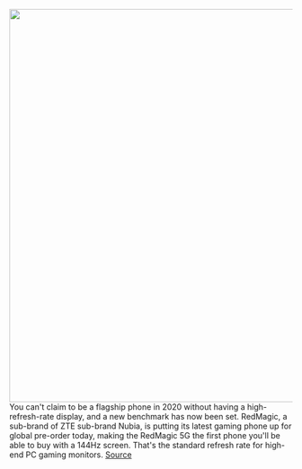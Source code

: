 <img src='https://cdn.vox-cdn.com/thumbor/GrJZuS2ny9UHYDdmeOyOXMbb3x0=/0x0:2040x1360/1200x800/filters:focal(857x517:1183x843)/cdn.vox-cdn.com/uploads/chorus_image/image/66648921/DSC00768.0.jpg' width='700px' /><br/>
You can't claim to be a flagship phone in 2020 without having a high-refresh-rate display, and a new benchmark has now been set. RedMagic, a sub-brand of ZTE sub-brand Nubia, is putting its latest gaming phone up for global pre-order today, making the RedMagic 5G the first phone you'll be able to buy with a 144Hz screen. That's the standard refresh rate for high-end PC gaming monitors.
<a href='https://www.theverge.com/2020/4/14/21220322/nubia-redmagic-5g-hands-on-144hz-price-865'> Source <a/>
